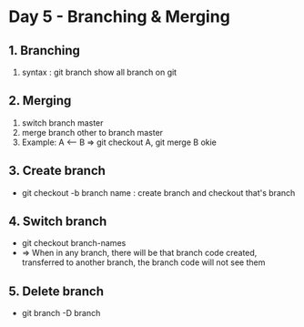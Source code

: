 # Day 5 - Branching & Merging
## 1. Branching
1. syntax : git branch show all branch on git

## 2. Merging
1. switch branch master
2.  merge branch other to branch master
3. Example:  A <-- B => git checkout A, git merge B okie
## 3. Create branch
- git checkout -b branch name : create branch and checkout that's branch

## 4. Switch branch
- git checkout branch-names
- => When in any branch, there will be that branch code created, transferred to another branch, the branch code will not see them

## 5. Delete branch
- git branch -D branch
